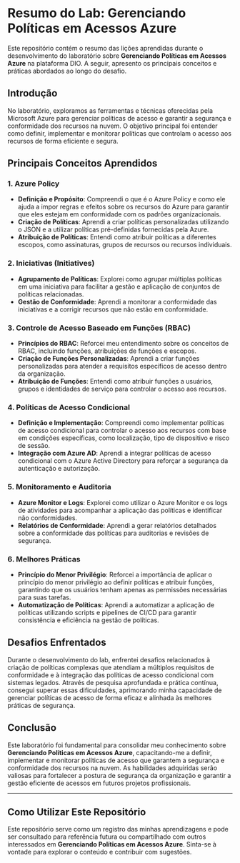 # Resumo do Lab: Gerenciando Políticas em Acessos Azure

Este repositório contém o resumo das lições aprendidas durante o desenvolvimento do laboratório sobre **Gerenciando Políticas em Acessos Azure** na plataforma DIO. A seguir, apresento os principais conceitos e práticas abordados ao longo do desafio.

## Introdução

No laboratório, exploramos as ferramentas e técnicas oferecidas pela Microsoft Azure para gerenciar políticas de acesso e garantir a segurança e conformidade dos recursos na nuvem. O objetivo principal foi entender como definir, implementar e monitorar políticas que controlam o acesso aos recursos de forma eficiente e segura.

## Principais Conceitos Aprendidos

### 1. Azure Policy

- **Definição e Propósito**: Compreendi o que é o Azure Policy e como ele ajuda a impor regras e efeitos sobre os recursos do Azure para garantir que eles estejam em conformidade com os padrões organizacionais.
- **Criação de Políticas**: Aprendi a criar políticas personalizadas utilizando o JSON e a utilizar políticas pré-definidas fornecidas pela Azure.
- **Atribuição de Políticas**: Entendi como atribuir políticas a diferentes escopos, como assinaturas, grupos de recursos ou recursos individuais.

### 2. Iniciativas (Initiatives)

- **Agrupamento de Políticas**: Explorei como agrupar múltiplas políticas em uma iniciativa para facilitar a gestão e aplicação de conjuntos de políticas relacionadas.
- **Gestão de Conformidade**: Aprendi a monitorar a conformidade das iniciativas e a corrigir recursos que não estão em conformidade.

### 3. Controle de Acesso Baseado em Funções (RBAC)

- **Princípios do RBAC**: Reforcei meu entendimento sobre os conceitos de RBAC, incluindo funções, atribuições de funções e escopos.
- **Criação de Funções Personalizadas**: Aprendi a criar funções personalizadas para atender a requisitos específicos de acesso dentro da organização.
- **Atribuição de Funções**: Entendi como atribuir funções a usuários, grupos e identidades de serviço para controlar o acesso aos recursos.

### 4. Políticas de Acesso Condicional

- **Definição e Implementação**: Compreendi como implementar políticas de acesso condicional para controlar o acesso aos recursos com base em condições específicas, como localização, tipo de dispositivo e risco de sessão.
- **Integração com Azure AD**: Aprendi a integrar políticas de acesso condicional com o Azure Active Directory para reforçar a segurança da autenticação e autorização.

### 5. Monitoramento e Auditoria

- **Azure Monitor e Logs**: Explorei como utilizar o Azure Monitor e os logs de atividades para acompanhar a aplicação das políticas e identificar não conformidades.
- **Relatórios de Conformidade**: Aprendi a gerar relatórios detalhados sobre a conformidade das políticas para auditorias e revisões de segurança.

### 6. Melhores Práticas

- **Princípio do Menor Privilégio**: Reforcei a importância de aplicar o princípio do menor privilégio ao definir políticas e atribuir funções, garantindo que os usuários tenham apenas as permissões necessárias para suas tarefas.
- **Automatização de Políticas**: Aprendi a automatizar a aplicação de políticas utilizando scripts e pipelines de CI/CD para garantir consistência e eficiência na gestão de políticas.

## Desafios Enfrentados

Durante o desenvolvimento do lab, enfrentei desafios relacionados à criação de políticas complexas que atendiam a múltiplos requisitos de conformidade e à integração das políticas de acesso condicional com sistemas legados. Através de pesquisa aprofundada e prática contínua, consegui superar essas dificuldades, aprimorando minha capacidade de gerenciar políticas de acesso de forma eficaz e alinhada às melhores práticas de segurança.

## Conclusão

Este laboratório foi fundamental para consolidar meu conhecimento sobre **Gerenciando Políticas em Acessos Azure**, capacitando-me a definir, implementar e monitorar políticas de acesso que garantem a segurança e conformidade dos recursos na nuvem. As habilidades adquiridas serão valiosas para fortalecer a postura de segurança da organização e garantir a gestão eficiente de acessos em futuros projetos profissionais.

---

## Como Utilizar Este Repositório

Este repositório serve como um registro das minhas aprendizagens e pode ser consultado para referência futura ou compartilhado com outros interessados em **Gerenciando Políticas em Acessos Azure**. Sinta-se à vontade para explorar o conteúdo e contribuir com sugestões.

